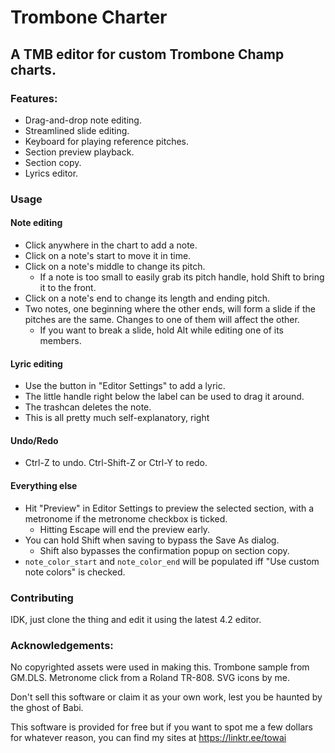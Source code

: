 # Trombone Charter
## A TMB editor for custom Trombone Champ charts.

### Features:
 * Drag-and-drop note editing.
 * Streamlined slide editing.
 * Keyboard for playing reference pitches.
 * Section preview playback.
 * Section copy.
 * Lyrics editor.

### Usage
#### Note editing
 * Click anywhere in the chart to add a note.
 * Click on a note's start to move it in time.
 * Click on a note's middle to change its pitch.
	* If a note is too small to easily grab its pitch handle, hold Shift to bring it to the front.
 * Click on a note's end to change its length and ending pitch.
 * Two notes, one beginning where the other ends, will form a slide if the pitches are the same. Changes to one of them will affect the other.
	* If you want to break a slide, hold Alt while editing one of its members.
#### Lyric editing
 * Use the button in "Editor Settings" to add a lyric.
 * The little handle right below the label can be used to drag it around.
 * The trashcan deletes the note.
 * This is all pretty much self-explanatory, right
#### Undo/Redo
 * Ctrl-Z to undo. Ctrl-Shift-Z or Ctrl-Y to redo.
#### Everything else
 * Hit "Preview" in Editor Settings to preview the selected section, with a metronome if the metronome checkbox is ticked.
	* Hitting Escape will end the preview early.
 * You can hold Shift when saving to bypass the Save As dialog.
	* Shift also bypasses the confirmation popup on section copy.
 * `note_color_start` and `note_color_end` will be populated iff "Use custom note colors" is checked.

### Contributing
IDK, just clone the thing and edit it using the latest 4.2 editor.

### Acknowledgements:
No copyrighted assets were used in making this. Trombone sample from GM.DLS.
Metronome click from a Roland TR-808. SVG icons by me.

Don't sell this software or claim it as your own work, lest you be haunted by the ghost of Babi.

This software is provided for free but if you want to spot me a few dollars for whatever reason,
you can find my sites at https://linktr.ee/towai
